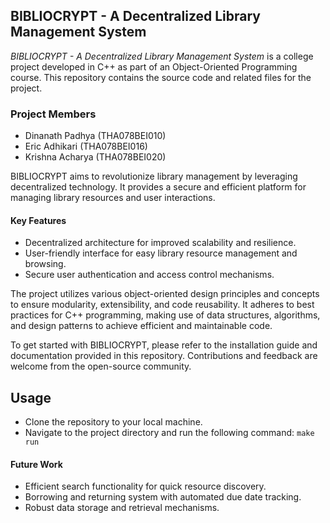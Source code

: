 ## BIBLIOCRYPT - A Decentralized Library Management System

*BIBLIOCRYPT - A Decentralized Library Management System* is a college project developed in C++ as part of an Object-Oriented Programming course. This repository contains the source code and related files for the project.

### Project Members
- Dinanath Padhya (THA078BEI010)
- Eric Adhikari (THA078BEI016)
- Krishna Acharya (THA078BEI020)

BIBLIOCRYPT aims to revolutionize library management by leveraging decentralized technology. It provides a secure and efficient platform for managing library resources and user interactions.

#### Key Features
- Decentralized architecture for improved scalability and resilience.
- User-friendly interface for easy library resource management and browsing.
- Secure user authentication and access control mechanisms.


The project utilizes various object-oriented design principles and concepts to ensure modularity, extensibility, and code reusability. It adheres to best practices for C++ programming, making use of data structures, algorithms, and design patterns to achieve efficient and maintainable code.

To get started with BIBLIOCRYPT, please refer to the installation guide and documentation provided in this repository. Contributions and feedback are welcome from the open-source community.

## Usage
- Clone the repository to your local machine.
- Navigate to the project directory and run the following command:
```make run```

#### Future Work
- Efficient search functionality for quick resource discovery.
- Borrowing and returning system with automated due date tracking.
- Robust data storage and retrieval mechanisms.

